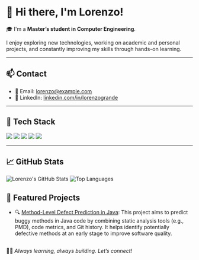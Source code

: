 # 👋 Hi there, I'm Lorenzo!

🎓 I'm a **Master’s student in Computer Engineering**.

I enjoy exploring new technologies, working on academic and personal projects, and constantly improving my skills through hands-on learning.

---

## 📫 Contact

- 📧 Email: [lorenzo@example.com](mailto:lorenzo.grande@hotmail.it)
- 💼 LinkedIn: [linkedin.com/in/lorenzogrande](http://www.linkedin.com/in/lorenzo-grande-9b9505236/)

---

## 🧰 Tech Stack

<p align="left">
  <img src="https://img.shields.io/badge/Python-3776AB?style=for-the-badge&logo=python&logoColor=white"/>
  <img src="https://img.shields.io/badge/Java-007396?style=for-the-badge&logo=java&logoColor=white"/>
  <img src="https://img.shields.io/badge/C2B%2B-00599C?style=for-the-badge&logo=c%2B%2B&logoColor=white"/>
  <img src="https://img.shields.io/badge/LaTeX-47A141?style=for-the-badge&logo=latex&logoColor=white"/>
  <img src="https://img.shields.io/badge/Git-F05032?style=for-the-badge&logo=git&logoColor=white"/>
</p>

---

## 📈 GitHub Stats

![Lorenzo's GitHub Stats](https://github-readme-stats.vercel.app/api?username=lollogiga&show_icons=true&theme=tokyonight)
![Top Languages](https://github-readme-stats.vercel.app/api/top-langs/?username=lollogiga&layout=compact&theme=tokyonight)


## 🚀 Featured Projects

- 🔍 [Method-Level Defect Prediction in Java](https://github.com/lollogiga/ISW2-Project): This project aims to predict buggy methods in Java code by combining static analysis tools (e.g., PMD), code metrics, and Git history. It helps identify potentially defective methods at an early stage to improve software quality.

##
👨‍💻 *Always learning, always building. Let’s connect!*

